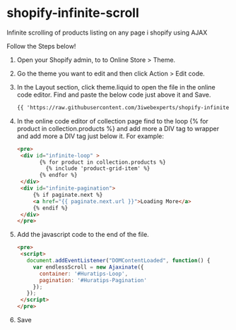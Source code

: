 # shopify-infinite-scroll
Infinite scrolling of products listing on any page i shopify using AJAX



Follow the Steps below!
1. Open your Shopify admin, to to Online Store > Theme.
2. Go the theme you want to edit and then click Action > Edit code.
3. In the Layout section, click theme.liquid to open the file in the online code editor. Find </head> and paste the below code just above it and Save.
   ```html
   {{ 'https://raw.githubusercontent.com/3iwebexperts/shopify-infinite-scroll/master/infinite-scroll.js' | script_tag }}
   ```

3. In the online code editor of collection page find to the loop {% for product in collection.products %} and add more a DIV tag to wrapper and add more a DIV tag just below it.    For example:

   ```html
   <pre>
    <div id="infinite-loop" >
          {% for product in collection.products %}
            {% include 'product-grid-item' %}
          {% endfor %}
    </div>
    <div id="infinite-pagination">
        {% if paginate.next %}
        <a href="{{ paginate.next.url }}">Loading More</a>
        {% endif %}  
    </div>
   </pre>
   ```

4. Add the javascript code to the end of the file.
   ```html
   <pre>
    <script>
      document.addEventListener("DOMContentLoaded", function() {
        var endlessScroll = new Ajaxinate({
          container: '#Huratips-Loop',
          pagination: '#Huratips-Pagination'
        });
      });
    </script>
   </pre>
   ```

5. Save
